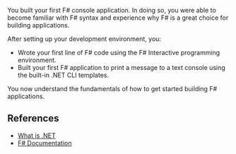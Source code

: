 You built your first F# console application. In doing so, you were able to become familiar with F# syntax and experience why F# is a great choice for building applications.

After setting up your development environment, you:

- Wrote your first line of F# code using the F# Interactive programming environment.
- Built your first F# application to print a message to a text console using the built-in .NET CLI templates.

You now understand the fundamentals of how to get started building F# applications.

## References

- [What is .NET](https://dotnet.microsoft.com/learn/dotnet/what-is-dotnet)
- [F# Documentation](/dotnet/fsharp)
